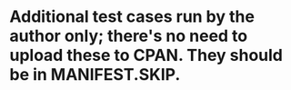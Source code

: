 # Additional test cases run by the author only; there's no need to upload these to CPAN. They should be in MANIFEST.SKIP.
